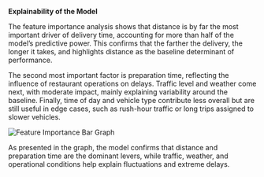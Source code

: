 **Explainability of the Model**

The feature importance analysis shows that distance is by far the most important driver of delivery time, accounting for more than half of the model’s predictive power. This confirms that the farther the delivery, the longer it takes, and highlights distance as the baseline determinant of performance. 

The second most important factor is preparation time, reflecting the influence of restaurant operations on delays. Traffic level and weather come next, with moderate impact, mainly explaining variability around the baseline. Finally, time of day and vehicle type contribute less overall but are still useful in edge cases, such as rush-hour traffic or long trips assigned to slower vehicles.

![Feature Importance Bar Graph](feature_importance_graph.png)

As presented in the graph, the model confirms that distance and preparation time are the dominant levers, while traffic, weather, and operational conditions help explain fluctuations and extreme delays.
